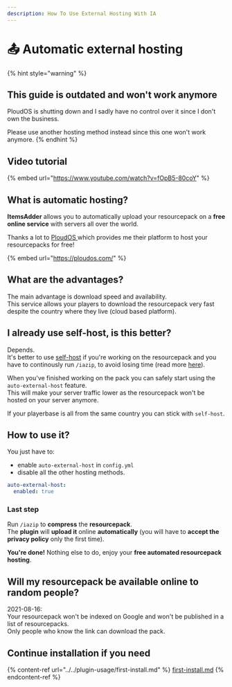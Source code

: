 ```yaml
---
description: How To Use External Hosting With IA
---
```


# 📤 Automatic external hosting

{% hint style="warning" %}
## This guide is outdated and won't work anymore

PloudOS is shutting down and I sadly have no control over it since I don't own the business.

Please use another hosting method instead since this one won't work anymore.
{% endhint %}

## Video tutorial

{% embed url="https://www.youtube.com/watch?v=fOpB5-80coY" %}

## What is automatic hosting?

**ItemsAdder** allows you to automatically upload your resourcepack on a **free online service** with servers all over the world.

Thanks a lot to [PloudOS ](https://ploudos.com/it/)which provides me their platform to host your resourcepacks for free!

{% embed url="https://ploudos.com/" %}

## What are the advantages?

The main advantage is download speed and availability.\
This service allows your players to download the resourcepack very fast despite the country where they live (cloud based platform).

## I already use self-host, is this better?

Depends.\
It's better to use [self-host](../../plugin-usage/resourcepack-hosting/resourcepack-self-hosting.md) if you're working on the resourcepack and you have to continously run `/iazip`, to avoid losing time (read more [here](../../plugin-usage/beginners/fast-resourcepack-tips.md)).

When you've finished working on the pack you can safely start using the `auto-external-host` feature.\
This will make your server traffic lower as the resourcepack won't be hosted on your server anymore.

If your playerbase is all from the same country you can stick with `self-host`.

## How to use it?

You just have to:

* enable `auto-external-host` in `config.yml`
* disable all the other hosting methods.

```yaml
auto-external-host:
  enabled: true
```

### Last step

Run `/iazip` to **compress** the **resourcepack**.\
The **plugin** will **upload it** online **automatically** (you will have to **accept the privacy policy** only the first time).

**You're done!** Nothing else to do, enjoy your **free automated resourcepack hosting**.

## Will my resourcepack be available online to random people?

2021-08-16:\
Your resourcepack won't be indexed on Google and won't be published in a list of resourcepacks.\
Only people who know the link can download the pack.

## Continue installation if you need

{% content-ref url="../../plugin-usage/first-install.md" %}
[first-install.md](../../plugin-usage/first-install.md)
{% endcontent-ref %}

